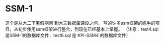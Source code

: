 # SSM-1
这个是从大二下暑假期间 到大三数据库课设之间， 写的许多ssm框架的练手的项目，从初步使用ssm框架进行整合，到现在已经基本上掌握。
（注意：test4.sql 是SSM-1的数据库文件，test6.sql 是 KPI-SSM4 的数据库文件）